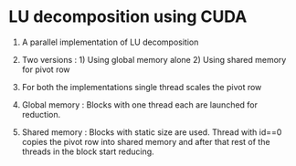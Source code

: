 LU decomposition using CUDA
=====================================================

1) A parallel implementation of LU decomposition 

2) Two versions : 1) Using global memory alone 2) Using shared memory for pivot row

3) For both the implementations single thread scales the pivot row
 
4) Global memory : Blocks with one thread each  are launched for reduction.  

5) Shared memory : Blocks with static size are used. Thread with id==0 copies the pivot row into shared memory and after that rest of the threads
                   in the block start reducing.


